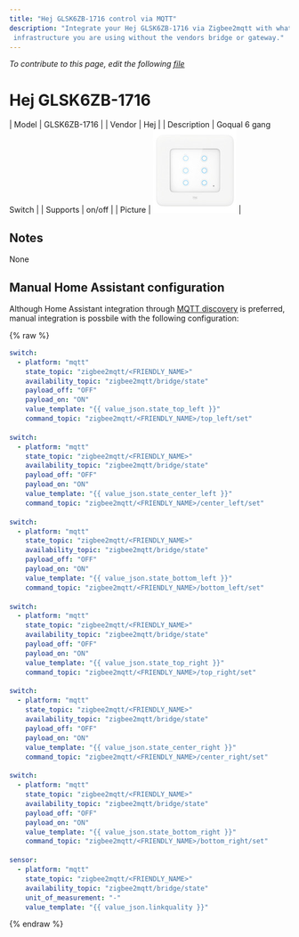 ```yaml
---
title: "Hej GLSK6ZB-1716 control via MQTT"
description: "Integrate your Hej GLSK6ZB-1716 via Zigbee2mqtt with whatever smart home
 infrastructure you are using without the vendors bridge or gateway."
---
```


*To contribute to this page, edit the following
[file](https://github.com/Koenkk/zigbee2mqtt.io/blob/master/docs/devices/GLSK6ZB-1716.md)*

# Hej GLSK6ZB-1716

| Model | GLSK6ZB-1716  |
| Vendor  | Hej  |
| Description | Goqual 6 gang Switch |
| Supports | on/off |
| Picture | ![Hej GLSK6ZB-1716](../images/devices/GLSK6ZB-1716.jpg) |

## Notes

None

## Manual Home Assistant configuration
Although Home Assistant integration through [MQTT discovery](../integration/home_assistant) is preferred,
manual integration is possbile with the following configuration:


{% raw %}
```yaml
switch:
  - platform: "mqtt"
    state_topic: "zigbee2mqtt/<FRIENDLY_NAME>"
    availability_topic: "zigbee2mqtt/bridge/state"
    payload_off: "OFF"
    payload_on: "ON"
    value_template: "{{ value_json.state_top_left }}"
    command_topic: "zigbee2mqtt/<FRIENDLY_NAME>/top_left/set"

switch:
  - platform: "mqtt"
    state_topic: "zigbee2mqtt/<FRIENDLY_NAME>"
    availability_topic: "zigbee2mqtt/bridge/state"
    payload_off: "OFF"
    payload_on: "ON"
    value_template: "{{ value_json.state_center_left }}"
    command_topic: "zigbee2mqtt/<FRIENDLY_NAME>/center_left/set"

switch:
  - platform: "mqtt"
    state_topic: "zigbee2mqtt/<FRIENDLY_NAME>"
    availability_topic: "zigbee2mqtt/bridge/state"
    payload_off: "OFF"
    payload_on: "ON"
    value_template: "{{ value_json.state_bottom_left }}"
    command_topic: "zigbee2mqtt/<FRIENDLY_NAME>/bottom_left/set"

switch:
  - platform: "mqtt"
    state_topic: "zigbee2mqtt/<FRIENDLY_NAME>"
    availability_topic: "zigbee2mqtt/bridge/state"
    payload_off: "OFF"
    payload_on: "ON"
    value_template: "{{ value_json.state_top_right }}"
    command_topic: "zigbee2mqtt/<FRIENDLY_NAME>/top_right/set"

switch:
  - platform: "mqtt"
    state_topic: "zigbee2mqtt/<FRIENDLY_NAME>"
    availability_topic: "zigbee2mqtt/bridge/state"
    payload_off: "OFF"
    payload_on: "ON"
    value_template: "{{ value_json.state_center_right }}"
    command_topic: "zigbee2mqtt/<FRIENDLY_NAME>/center_right/set"

switch:
  - platform: "mqtt"
    state_topic: "zigbee2mqtt/<FRIENDLY_NAME>"
    availability_topic: "zigbee2mqtt/bridge/state"
    payload_off: "OFF"
    payload_on: "ON"
    value_template: "{{ value_json.state_bottom_right }}"
    command_topic: "zigbee2mqtt/<FRIENDLY_NAME>/bottom_right/set"

sensor:
  - platform: "mqtt"
    state_topic: "zigbee2mqtt/<FRIENDLY_NAME>"
    availability_topic: "zigbee2mqtt/bridge/state"
    unit_of_measurement: "-"
    value_template: "{{ value_json.linkquality }}"
```
{% endraw %}


